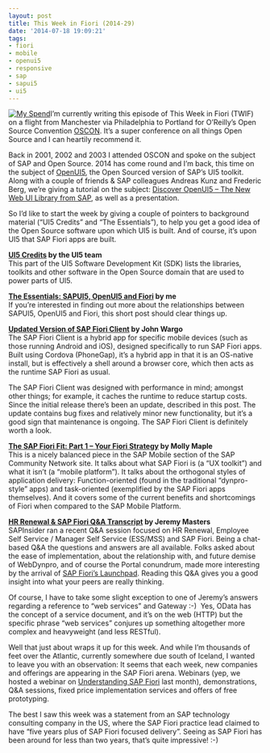 ```yaml
---
layout: post
title: This Week in Fiori (2014-29)
date: '2014-07-18 19:09:21'
tags:
- fiori
- mobile
- openui5
- responsive
- sap
- sapui5
- ui5
---
```



[![My Spend](/wp-content/uploads/2014/07/Screen-Shot-2014-07-19-at-08.59.33-300x213.png)](/wp-content/uploads/2014/07/Screen-Shot-2014-07-19-at-08.59.33.png)I’m currently writing this episode of This Week in Fiori (TWIF) on a flight from Manchester via Philadelphia to Portland for O’Reilly’s Open Source Convention [OSCON](http://www.oscon.com/oscon2014). It’s a super conference on all things Open Source and I can heartily recommend it.

Back in 2001, 2002 and 2003 I attended OSCON and spoke on the subject of SAP and Open Source. 2014 has come round and I’m back, this time on the subject of [OpenUI5](http://openui5.org/), the Open Sourced version of SAP’s UI5 toolkit. Along with a couple of friends & SAP colleagues Andreas Kunz and Frederic Berg, we’re giving a tutorial on the subject: [Discover OpenUI5 – The New Web UI Library from SAP](http://www.oscon.com/oscon2014/public/schedule/detail/35988), as well as a presentation.

So I’d like to start the week by giving a couple of pointers to background material (“UI5 Credits” and “The Essentials”), to help you get a good idea of the Open Source software upon which UI5 is built. And of course, it’s upon UI5 that SAP Fiori apps are built.

**[UI5 Credits](https://sapui5.hana.ondemand.com/sdk/#credits.html) by the UI5 team**  
 This part of the UI5 Software Development Kit (SDK) lists the libraries, toolkits and other software in the Open Source domain that are used to power parts of UI5.

**[The Essentials: SAPUI5, OpenUI5 and Fiori](http://www.bluefinsolutions.com/Blogs/DJ-Adams/February-2014/The-essentials-SAP-UI5-OpenUI5-and-Fiori/) by me**  
 If you’re interested in finding out more about the relationships between SAPUI5, OpenUI5 and Fiori, this short post should clear things up.

**[Updated Version of SAP Fiori Client](http://scn.sap.com/community/mobile/blog/2014/07/13/updated-version-of-the-sap-fiori-client-available) by John Wargo**  
 The SAP Fiori Client is a hybrid app for specific mobile devices (such as those running Android and iOS), designed specifically to run SAP Fiori apps. Built using Cordova (PhoneGap), it’s a hybrid app in that it is an OS-native install, but is effectively a shell around a browser core, which then acts as the runtime SAP Fiori as usual.

The SAP Fiori Client was designed with performance in mind; amongst other things; for example, it caches the runtime to reduce startup costs. Since the initial release there’s been an update, described in this post. The update contains bug fixes and relatively minor new functionality, but it’s a good sign that maintenance is ongoing. The SAP Fiori Client is definitely worth a look.

**[The SAP Fiori Fit: Part 1 – Your Fiori Strategy](http://scn.sap.com/community/mobile/blog/2014/07/16/the-sap-fiori-fit-part-1--your-fiori-strategy) by Molly Maple**  
 This is a nicely balanced piece in the SAP Mobile section of the SAP Community Network site. It talks about what SAP Fiori is (a “UX toolkit”) and what it isn’t (a “mobile platform”). It talks about the orthogonal styles of application delivery: Function-oriented (found in the traditional “dynpro-style” apps) and task-oriented (exemplified by the SAP Fiori apps themselves). And it covers some of the current benefits and shortcomings of Fiori when compared to the SAP Mobile Platform.

**[HR Renewal & SAP Fiori Q&A Transcript](http://sapinsider.wispubs.com/Assets/Q-and-As/2014/July/QA-with-Jeremy-Masters-on-HR-Renewal-Fiori-and-ESS-MSS) by Jeremy Masters**  
 SAPInsider ran a recent Q&A session focused on HR Renewal, Employee Self Service / Manager Self Service (ESS/MSS) and SAP Fiori. Being a chat-based Q&A the questions and answers are all available. Folks asked about the ease of implementation, about the relationship with, and future demise of WebDynpro, and of course the Portal conundrum, made more interesting by the arrival of [SAP Fiori’s Launchpad](http://www.bluefinsolutions.com/Blogs/DJ-Adams/February-2014/The-essentials-SAP-UI5-OpenUI5-and-Fiori/). Reading this Q&A gives you a good insight into what your peers are really thinking.

Of course, I have to take some slight exception to one of Jeremy’s answers regarding a reference to “web services” and Gateway :-)  Yes, OData has the concept of a service document, and it’s on the web (HTTP) but the specific phrase “web services” conjures up something altogether more complex and heavyweight (and less RESTful).

Well that just about wraps it up for this week. And while I’m thousands of feet over the Atlantic, currently somewhere due south of Iceland, I wanted to leave you with an observation: It seems that each week, new companies and offerings are appearing in the SAP Fiori arena. Webinars (yep, we hosted a webinar on [Understanding SAP Fiori](http://www.bluefinsolutions.com/Blogs/DJ-Adams/July-2014/Webinar-more-Understanding-SAP-Fiori/) last month), demonstrations, Q&A sessions, fixed price implementation services and offers of free prototyping.

The best I saw this week was a statement from an SAP technology consulting company in the US, where the SAP Fiori practice lead claimed to have “five years plus of SAP Fiori focused delivery”. Seeing as SAP Fiori has been around for less than two years, that’s quite impressive! :-)

 


